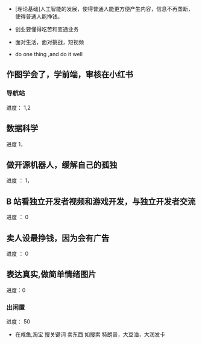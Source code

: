 
- [理论基础]人工智能的发展，使得普通人能更方便产生内容，信息不再垄断，使得普通人能挣钱。

- 创业要懂得吃苦和变通业务
- 面对生活，面对挑战，短视频
- do one thing ,and do it well

## 作图学会了，学前端，审核在小红书

### 导航站 
进度： 1,2

## 数据科学

进度 1，

## 做开源机器人，缓解自己的孤独

进度 ：  1，


##  B 站看独立开发者视频和游戏开发，与独立开发者交流
进度 ： 0

## 卖人设最挣钱，因为会有广告
进度 ： 0


## 表达真实,做简单情绪图片

进度：0

### 出闲置

进度： 50

- 在咸鱼,淘宝 搜关键词 卖东西  如搜索 特朗普，大豆油，大润发卡